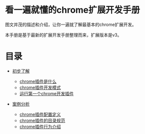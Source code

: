 # 看一遍就懂的chrome扩展开发手册

图文并茂的描述和介绍，让你一遍就了解最基本的chrome扩展开发。

本手册是基于最新的扩展开发手册整理而来，扩展版本是v3。

# 目录

- [初步了解](/docs/初步了解/README.md)
  - [chrome插件是什么](/docs/初步了解/README.md#chrome插件是什么)
  - [chrome插件开发模式](/docs/初步了解/README.md#chrome插件是什么chrome插件开发模式)
  - [运行第一个chrome开发插件](/docs/初步了解/README.md#chrome插件是什么运行第一个chrome开发插件)

- [案例分析](#案例分析)
  - [chrome插件配置定义](#chrome插件配置定义)
  - [chrome插件的目录规范](#chrome插件的目录规范)
  - [chrome插件行为介绍](#chrome插件行为介绍)